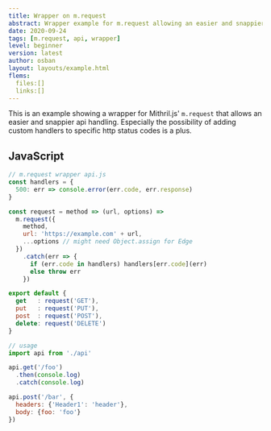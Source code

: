 ```yaml
---
title: Wrapper on m.request
abstract: Wrapper example for m.request allowing an easier and snappier api handling.
date: 2020-09-24
tags: [m.request, api, wrapper]
level: beginner
version: latest
author: osban
layout: layouts/example.html
flems:
  files:[]
  links:[]
---
```


This is an example showing a wrapper for Mithril.js' `m.request` that allows an easier and snappier api handling.
Especially the possibility of adding custom handlers to specific http status codes is a plus.

## JavaScript

~~~js
// m.request wrapper api.js
const handlers = {
  500: err => console.error(err.code, err.response)
}

const request = method => (url, options) =>
  m.request({
    method,
    url: 'https://example.com' + url,
    ...options // might need Object.assign for Edge
  })
    .catch(err => {
      if (err.code in handlers) handlers[err.code](err)
      else throw err
    })

export default {
  get   : request('GET'),
  put   : request('PUT'),
  post  : request('POST'),
  delete: request('DELETE')
}

// usage
import api from './api'

api.get('/foo')
  .then(console.log)
  .catch(console.log)

api.post('/bar', {
  headers: {'Header1': 'header'},
  body: {foo: 'foo'}
})
~~~
